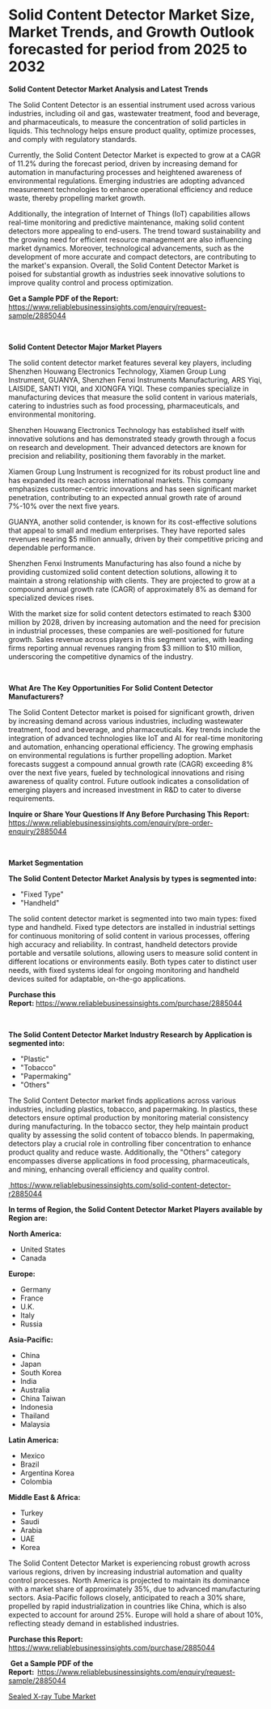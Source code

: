 <p><h1>Solid Content Detector Market Size, Market Trends, and Growth Outlook forecasted for period from 2025 to 2032</h1></p><p><strong>Solid Content Detector Market Analysis and Latest Trends</strong></p>
<p><p>The Solid Content Detector is an essential instrument used across various industries, including oil and gas, wastewater treatment, food and beverage, and pharmaceuticals, to measure the concentration of solid particles in liquids. This technology helps ensure product quality, optimize processes, and comply with regulatory standards. </p><p>Currently, the Solid Content Detector Market is expected to grow at a CAGR of 11.2% during the forecast period, driven by increasing demand for automation in manufacturing processes and heightened awareness of environmental regulations. Emerging industries are adopting advanced measurement technologies to enhance operational efficiency and reduce waste, thereby propelling market growth.</p><p>Additionally, the integration of Internet of Things (IoT) capabilities allows real-time monitoring and predictive maintenance, making solid content detectors more appealing to end-users. The trend toward sustainability and the growing need for efficient resource management are also influencing market dynamics. Moreover, technological advancements, such as the development of more accurate and compact detectors, are contributing to the market's expansion. Overall, the Solid Content Detector Market is poised for substantial growth as industries seek innovative solutions to improve quality control and process optimization.</p></p>
<p><strong>Get a Sample PDF of the Report:&nbsp;</strong> <a href="https://www.reliablebusinessinsights.com/enquiry/request-sample/2885044?utm_campaign=3278&utm_medium=2&utm_source=Github&utm_content=ia&utm_term=13032025&utm_id=solid-content-detector">https://www.reliablebusinessinsights.com/enquiry/request-sample/2885044</a></p>
<p>&nbsp;</p>
<p><strong>Solid Content Detector Major Market Players</strong></p>
<p><p>The solid content detector market features several key players, including Shenzhen Houwang Electronics Technology, Xiamen Group Lung Instrument, GUANYA, Shenzhen Fenxi Instruments Manufacturing, ARS Yiqi, LAISIDE, SANTI YIQI, and XIONGFA YIQI. These companies specialize in manufacturing devices that measure the solid content in various materials, catering to industries such as food processing, pharmaceuticals, and environmental monitoring.</p><p>Shenzhen Houwang Electronics Technology has established itself with innovative solutions and has demonstrated steady growth through a focus on research and development. Their advanced detectors are known for precision and reliability, positioning them favorably in the market.</p><p>Xiamen Group Lung Instrument is recognized for its robust product line and has expanded its reach across international markets. This company emphasizes customer-centric innovations and has seen significant market penetration, contributing to an expected annual growth rate of around 7%-10% over the next five years.</p><p>GUANYA, another solid contender, is known for its cost-effective solutions that appeal to small and medium enterprises. They have reported sales revenues nearing $5 million annually, driven by their competitive pricing and dependable performance.</p><p>Shenzhen Fenxi Instruments Manufacturing has also found a niche by providing customized solid content detection solutions, allowing it to maintain a strong relationship with clients. They are projected to grow at a compound annual growth rate (CAGR) of approximately 8% as demand for specialized devices rises.</p><p>With the market size for solid content detectors estimated to reach $300 million by 2028, driven by increasing automation and the need for precision in industrial processes, these companies are well-positioned for future growth. Sales revenue across players in this segment varies, with leading firms reporting annual revenues ranging from $3 million to $10 million, underscoring the competitive dynamics of the industry.</p></p>
<p>&nbsp;</p>
<p><strong>What Are The Key Opportunities For Solid Content Detector Manufacturers?</strong></p>
<p><p>The Solid Content Detector market is poised for significant growth, driven by increasing demand across various industries, including wastewater treatment, food and beverage, and pharmaceuticals. Key trends include the integration of advanced technologies like IoT and AI for real-time monitoring and automation, enhancing operational efficiency. The growing emphasis on environmental regulations is further propelling adoption. Market forecasts suggest a compound annual growth rate (CAGR) exceeding 8% over the next five years, fueled by technological innovations and rising awareness of quality control. Future outlook indicates a consolidation of emerging players and increased investment in R&D to cater to diverse requirements.</p></p>
<p><strong>Inquire or Share Your Questions If Any Before Purchasing This Report:</strong> <a href="https://www.reliablebusinessinsights.com/enquiry/pre-order-enquiry/2885044?utm_campaign=3278&utm_medium=2&utm_source=Github&utm_content=ia&utm_term=13032025&utm_id=solid-content-detector">https://www.reliablebusinessinsights.com/enquiry/pre-order-enquiry/2885044</a></p>
<p>&nbsp;</p>
<p><strong>Market Segmentation</strong></p>
<p><strong>The Solid Content Detector Market Analysis by types is segmented into:</strong></p>
<p><ul><li>"Fixed Type"</li><li>"Handheld"</li></ul></p>
<p><p>The solid content detector market is segmented into two main types: fixed type and handheld. Fixed type detectors are installed in industrial settings for continuous monitoring of solid content in various processes, offering high accuracy and reliability. In contrast, handheld detectors provide portable and versatile solutions, allowing users to measure solid content in different locations or environments easily. Both types cater to distinct user needs, with fixed systems ideal for ongoing monitoring and handheld devices suited for adaptable, on-the-go applications.</p></p>
<p><strong>Purchase this Report:&nbsp;</strong><a href="https://www.reliablebusinessinsights.com/purchase/2885044?utm_campaign=3278&utm_medium=2&utm_source=Github&utm_content=ia&utm_term=13032025&utm_id=solid-content-detector">https://www.reliablebusinessinsights.com/purchase/2885044</a></p>
<p>&nbsp;</p>
<p><strong>The Solid Content Detector Market Industry Research by Application is segmented into:</strong></p>
<p><ul><li>"Plastic"</li><li>"Tobacco"</li><li>"Papermaking"</li><li>"Others"</li></ul></p>
<p><p>The Solid Content Detector market finds applications across various industries, including plastics, tobacco, and papermaking. In plastics, these detectors ensure optimal production by monitoring material consistency during manufacturing. In the tobacco sector, they help maintain product quality by assessing the solid content of tobacco blends. In papermaking, detectors play a crucial role in controlling fiber concentration to enhance product quality and reduce waste. Additionally, the "Others" category encompasses diverse applications in food processing, pharmaceuticals, and mining, enhancing overall efficiency and quality control.</p></p>
<p><a href="https://www.reliablebusinessinsights.com/solid-content-detector-r2885044?utm_campaign=3278&utm_medium=2&utm_source=Github&utm_content=ia&utm_term=13032025&utm_id=solid-content-detector">&nbsp;https://www.reliablebusinessinsights.com/solid-content-detector-r2885044</a></p>
<p><strong>In terms of Region, the Solid Content Detector Market Players available by Region are:</strong></p>
<p>
    <p> <strong> North America: </strong>
        <ul>
            <li>United States</li>
            <li>Canada</li>
        </ul>
        </p> 
    <p> <strong> Europe: </strong>
        <ul>
            <li>Germany</li>
            <li>France</li>
            <li>U.K.</li>
            <li>Italy</li>
            <li>Russia</li>
        </ul>
        </p> 
    <p> <strong> Asia-Pacific: </strong>
        <ul>
            <li>China</li>
            <li>Japan</li>
            <li>South Korea</li>
            <li>India</li>
            <li>Australia</li>
            <li>China Taiwan</li>
            <li>Indonesia</li>
            <li>Thailand</li>
            <li>Malaysia</li>
        </ul>
        </p> 
    <p> <strong> Latin America: </strong>
        <ul>
            <li>Mexico</li>
            <li>Brazil</li>
            <li>Argentina Korea</li>
            <li>Colombia</li>
        </ul>
        </p> 
    <p> <strong> Middle East & Africa: </strong>
        <ul>
            <li>Turkey</li>
            <li>Saudi</li>
            <li>Arabia</li>
            <li>UAE</li>
            <li>Korea</li>
        </ul>
    </p>
    </p>
<p><p>The Solid Content Detector Market is experiencing robust growth across various regions, driven by increasing industrial automation and quality control processes. North America is projected to maintain its dominance with a market share of approximately 35%, due to advanced manufacturing sectors. Asia-Pacific follows closely, anticipated to reach a 30% share, propelled by rapid industrialization in countries like China, which is also expected to account for around 25%. Europe will hold a share of about 10%, reflecting steady demand in established industries.</p></p>
<p><strong>Purchase this Report: </strong><a href="https://www.reliablebusinessinsights.com/purchase/2885044?utm_campaign=3278&utm_medium=2&utm_source=Github&utm_content=ia&utm_term=13032025&utm_id=solid-content-detector">https://www.reliablebusinessinsights.com/purchase/2885044</a></p>
<p>&nbsp;<strong>Get a Sample PDF of the Report:&nbsp;&nbsp;</strong><a href="https://www.reliablebusinessinsights.com/enquiry/request-sample/2885044?utm_campaign=3278&utm_medium=2&utm_source=Github&utm_content=ia&utm_term=13032025&utm_id=solid-content-detector">https://www.reliablebusinessinsights.com/enquiry/request-sample/2885044</a></p>
<p><strong></strong></p>
<p><p><a href="https://github.com/leyesamilej/Market-Research-Report-List-1/blob/main/sealed-x-ray-tube-market.md?utm_campaign=3278&utm_medium=2&utm_source=Github&utm_content=ia&utm_term=13032025&utm_id=solid-content-detector">Sealed X-ray Tube Market</a></p></p>